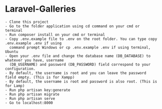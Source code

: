 # Laravel-Galleries
    - Clone this project
    - Go to the folder application using cd command on your cmd or terminal
    - Run composer install on your cmd or terminal
    - Copy .env.example file to .env on the root folder. You can type copy .env.example .env if using 
      command prompt Windows or cp .env.example .env if using terminal, Ubuntu
    - Open your .env file and change the database name (DB_DATABASE) to whatever you have, username 
      (DB_USERNAME) and password (DB_PASSWORD) field correspond to your configuration.
    - By default, the username is root and you can leave the password field empty. (This is for Xampp)
    - By default, the username is root and password is also root. (This is for Lamp)
    - Run php artisan key:generate
    - Run php artisan migrate
    - Run php artisan serve
    - Go to localhost:8000